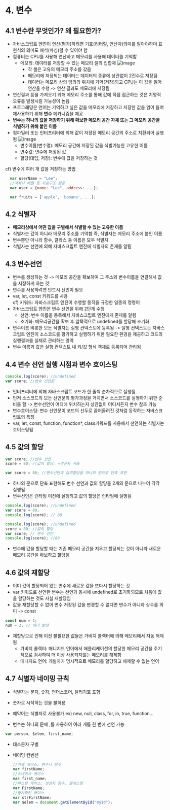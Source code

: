 # 4. 변수

## 4.1 변수란 무엇인가? 왜 필요한가?

- 자바스크립트 엔진이 연산(평가)하려면 기호(리터럴, 연산자)의미를 알아야하며 표현식의 의미도 해석(파싱)할 수 있어야 함
- 컴퓨터는 CPU를 사용해 연산하고 메모리를 사용해 데이터를 기억함<br>
  - 메모리: 데이터를 저장할 수 있는 메모리 셀의 집합체
    ![image](https://github.com/leemiran0729/DeepDive-JS-Study/assets/134479304/d609b55e-dff7-4f83-86e8-d9d6f3684955)
    - 각 셀은 고유의 메모리 주소를 갖음
    - 메모리에 저장되는 데이터는 데이터의 종류에 상관없이 2진수로 저장됨
    - 데이터는 메모리 상의 임의의 위치에 기억(저장)되고 CPU는 이 값을 읽어 연산을 수행 -> 연산 결과도 메모리에 저장됨
- 연산결과 등을 가져오기 위해 메모리 주소를 통해 값에 직접 접근하는 것은 치명적 오류를 발생시킬 가능성이 높음
- 프로그래밍은 언어는 기억하고 싶은 값을 메모리에 저장하고 저장한 값을 읽어 들여 재사용하기 위해 <b>변수</b> 메카니즘을 제공
- <b>변수는 하나의 값을 저장하기 위해 확보한 메모리 공간 자체 또는 그 메모리 공간을 식별하기 위해 붙인 이름</b>
- 컴파일러 또는 인터프리터에 의해 값이 저장된 메모리 공간의 주소로 치환되어 실행됨
  ![image](https://github.com/leemiran0729/DeepDive-JS-Study/assets/134479304/99d9a82d-9622-4893-ac83-06f1ec56174e)
  - 변수이름(변수명): 메모리 공간에 저장된 값을 식별가능한 고유한 이름
  - 변수값: 변수에 저장된 값
  - 할당(대입, 저장): 변수에 값을 저장하는 것

cf) 변수에 여러 개 값을 저장하는 방법

```javascript
  var userName = "Lee";
  //객체나 배열 등 자료구조 활용
  var user = {name: "Lee", address: ...};

  var fruits = ['apple', 'banana', ...];
```

## 4.2 식별자

- <b>메모리상에서 어떤 값을 구별해서 식별할 수 있는 고유한 이름</b>
- 식별자는 값이 아니라 메모리 주소를 기억함 즉, 식별자는 메모리 주소에 붙인 이름
- 변수뿐만 아니라 함수, 클라스 등 이름은 모두 식별자
- 식별자는 선언에 의해 자바스크립트 엔진에 식별자의 존재를 알림

## 4.3 변수선언

- 변수를 생성하는 것 -> 메모리 공간을 확보하여 그 주소와 변수이름을 연결해서 값을 저장하게 하는 것
- 변수를 사용하려면 반드시 선언이 필요
- var, let, const 키워드를 사용 <br>
  cf) 키워드: 자바스크립트 엔진이 수행할 동작을 규정한 일종의 명령어
- 자바스크립트 엔진은 변수 선언을 위해 2단계 수행
  - 선언: 변수 이름을 등록해서 자바스크립트 엔진에게 존재를 알림
  - 초기화: 메모리공간을 확보 후 암묵적으로 undefined를 할당해 초기화
- 변수이름 비롯한 모든 식별자는 실행 컨텍스트에 등록됨
  -> 실행 컨텍스트는 자바스크립트 엔진이 소스코드를 평가하고 실행하기 위한 필요한 환경을 제공하고 코드의 실행결과를 실제로 관리하는 영역
- 변수 이름과 값은 실행 컨텍스트 내 키/값 형식 객체로 등록되어 관리됨

## 4.4 변수 선언 실행 시점과 변수 호이스팅

```javascript
console.log(score); //undefined
var score; //변수 선언문
```

- 인터프리터에 의해 자바스크립트 코드가 한 줄씩 순차적으로 실행됨
- 먼저 소스코드의 모든 선언문의 평가과정을 거치면서 소스코드를 실행하기 위한 준비를 함 -> 변수선언이 어디에 위치하는지 상관없이 어디서든지 변수 참조 가능
- 변수호이스팅: 변수 선언문이 코드의 선두로 끌어올려진 것처럼 동작하는 자바스크립트의 특징
- var, let, const, function, function\*, class키워드를 사용해서 선언하는 식별자는 호이스팅됨

## 4.5 값의 할당

```javascript
var score; //변수 선언
score = 80; //값의 할당: =연산자 사용

var score = 80; //변수선언과 값의할당을 하나의 문으로 단축 표현
```

- 하나의 문으로 단축 표현해도 변수 선언과 값의 할당을 2개의 문으로 나누어 각각 실행됨
- 변수선언은 런타임 이전에 실행되고 값의 할당은 런타임에 실행됨

```javascript
console.log(score); //undefined
var score = 80;
console.log(score); // 80
```

```javascript
console.log(score); //undefined
score = 80; //값의 할당
var score; // 변수 선언
console.log(score); //80
```

- 변수에 값을 할당할 때는 기존 메모리 공간을 지우고 할당되는 것이 아니라 새로운 메모리 공간을 확보하고 할당됨

## 4.6 값의 재할당

- 이미 값이 할당되어 있는 변수에 새로운 값을 또다시 할당하는 것
- var 키워드로 선언한 변수는 선언과 동시에 undefined로 초기화되므로 처음에 값을 할당하는 것도 사실 재할당임
- 값을 재할당할 수 없어 변수 저장된 값을 변경할 수 없다면 변수가 아니라 상수를 의미 -> const

```javascript
const num = 1;
num = 3; // 에러 발생
```

- 재할당으로 인해 이전 불필요한 값들은 가비지 콜렉터에 의해 메모리에서 자동 해제됨 <br>
  - 가비지 콜렉터: 매니지드 언어에서 애플리케이션의 할당한 메모리 공간을 주기적으로 검사하여 더 이상 사용되지않는 메모리를 해제함
  - 매니지드 언어: 개발자가 명시적으로 메모리를 할당하고 해제할 수 없는 언어

## 4.7 식별자 네이밍 규칙

- 식별자는 문자, 숫자, 언더스코어, 달러기호 포함
- 숫자로 시작하는 것을 불허용
- 예약어는 식별자로 사용불가
  ex) new, null, class, for, in, true, function...

- 변수는 하나의 문에 ,를 사용하여 여러 개를 한 번에 선언 가능

```javascript
var person, $elem, first_name;
```

- 대소문자 구별
- 네이밍 컨벤션

  ```javascript
  //카멜 케이스: 변수나 함수
  var firstName;
  //스네이크 케이스
  var first_name;
  //파스칼 케이스: 생성자 함수, 클래스명
  var FirstName;
  //헝가리언 케이스
  var strFirstName;
  var $elem = document.getElementById("myId");
  ```
